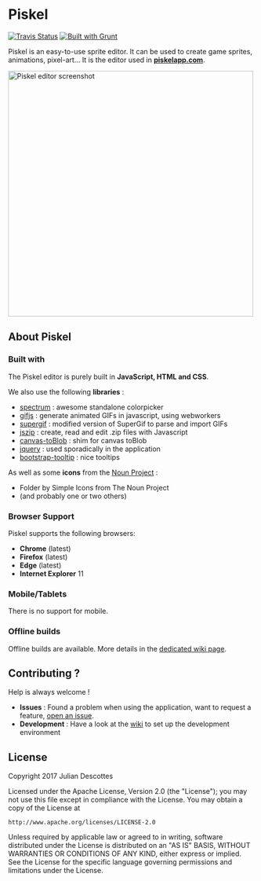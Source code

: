 Piskel
======

[![Travis Status](https://api.travis-ci.org/piskelapp/piskel.png?branch=master)](https://travis-ci.org/piskelapp/piskel) [![Built with Grunt](https://cdn.gruntjs.com/builtwith.png)](https://gruntjs.com/)

Piskel is an easy-to-use sprite editor. It can be used to create game sprites, animations, pixel-art...
It is the editor used in **[piskelapp.com](https://www.piskelapp.com)**.

<img
  src="https://screenletstore.appspot.com/img/95aaa0f0-37a4-11e7-a652-7b8128ce3e3b.png"
  title="Piskel editor screenshot"
  width="500">

## About Piskel

### Built with

The Piskel editor is purely built in **JavaScript, HTML and CSS**.

We also use the following **libraries** :
* [spectrum](https://github.com/bgrins/spectrum) : awesome standalone colorpicker
* [gifjs](https://jnordberg.github.io/gif.js/) : generate animated GIFs in javascript, using webworkers
* [supergif](https://github.com/buzzfeed/libgif-js) : modified version of SuperGif to parse and import GIFs
* [jszip](https://github.com/Stuk/jszip) : create, read and edit .zip files with Javascript
* [canvas-toBlob](https://github.com/eligrey/canvas-toBlob.js/) : shim for canvas toBlob
* [jquery](https://jquery.com/) : used sporadically in the application
* [bootstrap-tooltip](https://getbootstrap.com/javascript/#tooltips) : nice tooltips

As well as some **icons** from the [Noun Project](https://thenounproject.com/) :
* Folder by Simple Icons from The Noun Project
* (and probably one or two others)

### Browser Support

Piskel supports the following browsers:
* **Chrome** (latest)
* **Firefox** (latest)
* **Edge** (latest)
* **Internet Explorer** 11

### Mobile/Tablets

There is no support for mobile.

### Offline builds

Offline builds are available. More details in the [dedicated wiki page](https://github.com/piskelapp/piskel/wiki/Desktop-applications).

## Contributing ?

Help is always welcome !

* **Issues** : Found a problem when using the application, want to request a feature, [open an issue](https://github.com/piskelapp/piskel/issues).
* **Development** : Have a look at the [wiki](https://github.com/piskelapp/piskel/wiki) to set up the development environment

## License

Copyright 2017 Julian Descottes

Licensed under the Apache License, Version 2.0 (the "License");
you may not use this file except in compliance with the License.
You may obtain a copy of the License at

    http://www.apache.org/licenses/LICENSE-2.0

Unless required by applicable law or agreed to in writing, software
distributed under the License is distributed on an "AS IS" BASIS,
WITHOUT WARRANTIES OR CONDITIONS OF ANY KIND, either express or implied.
See the License for the specific language governing permissions and
limitations under the License.

